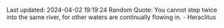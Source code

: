 Last updated: 2024-04-02 19:19:24
Random Quote: You cannot step twice into the same river, for other waters are continually flowing in. - Heraclitus